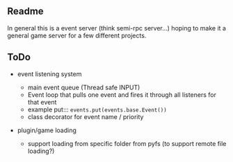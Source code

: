 **Readme**
----------

In general this is a event server (think semi-rpc server...) hoping to make it a 
general game server for a few different projects.


**ToDo**
--------

* event listening system
    * main event queue (Thread safe INPUT)
    * Event loop that pulls one event and fires it through all listeners for that event
    * example put::: `events.put(events.base.Event())`
    * class decorator for event name / priority

* plugin/game loading
    * support loading from specific folder from pyfs (to support remote file loading?)